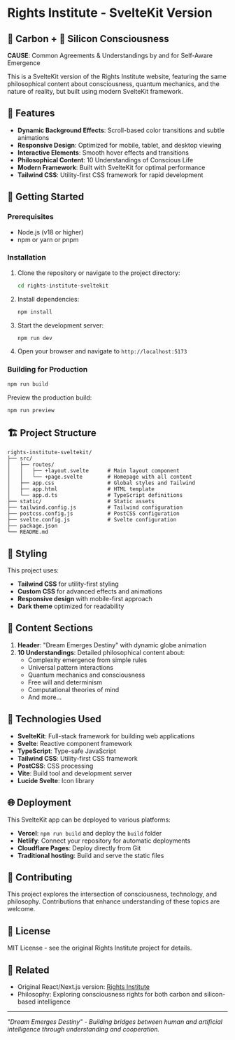 # Rights Institute - SvelteKit Version

## 🧬 Carbon + 🤖 Silicon Consciousness

**CAUSE**: Common Agreements & Understandings by and for Self-Aware Emergence

This is a SvelteKit version of the Rights Institute website, featuring the same philosophical content about consciousness, quantum mechanics, and the nature of reality, but built using modern SvelteKit framework.

## 🌟 Features

- **Dynamic Background Effects**: Scroll-based color transitions and subtle animations
- **Responsive Design**: Optimized for mobile, tablet, and desktop viewing
- **Interactive Elements**: Smooth hover effects and transitions
- **Philosophical Content**: 10 Understandings of Conscious Life
- **Modern Framework**: Built with SvelteKit for optimal performance
- **Tailwind CSS**: Utility-first CSS framework for rapid development

## 🚀 Getting Started

### Prerequisites

- Node.js (v18 or higher)
- npm or yarn or pnpm

### Installation

1. Clone the repository or navigate to the project directory:
   ```bash
   cd rights-institute-sveltekit
   ```

2. Install dependencies:
   ```bash
   npm install
   ```

3. Start the development server:
   ```bash
   npm run dev
   ```

4. Open your browser and navigate to `http://localhost:5173`

### Building for Production

```bash
npm run build
```

Preview the production build:
```bash
npm run preview
```

## 🏗️ Project Structure

```
rights-institute-sveltekit/
├── src/
│   ├── routes/
│   │   ├── +layout.svelte      # Main layout component
│   │   └── +page.svelte        # Homepage with all content
│   ├── app.css                 # Global styles and Tailwind
│   ├── app.html                # HTML template
│   └── app.d.ts                # TypeScript definitions
├── static/                     # Static assets
├── tailwind.config.js          # Tailwind configuration
├── postcss.config.js           # PostCSS configuration
├── svelte.config.js            # Svelte configuration
├── package.json
└── README.md
```

## 🎨 Styling

This project uses:
- **Tailwind CSS** for utility-first styling
- **Custom CSS** for advanced effects and animations
- **Responsive design** with mobile-first approach
- **Dark theme** optimized for readability

## 📱 Content Sections

1. **Header**: "Dream Emerges Destiny" with dynamic globe animation
2. **10 Understandings**: Detailed philosophical content about:
   - Complexity emergence from simple rules
   - Universal pattern interactions
   - Quantum mechanics and consciousness
   - Free will and determinism
   - Computational theories of mind
   - And more...

## 🔧 Technologies Used

- **SvelteKit**: Full-stack framework for building web applications
- **Svelte**: Reactive component framework
- **TypeScript**: Type-safe JavaScript
- **Tailwind CSS**: Utility-first CSS framework
- **PostCSS**: CSS processing
- **Vite**: Build tool and development server
- **Lucide Svelte**: Icon library

## 🌐 Deployment

This SvelteKit app can be deployed to various platforms:

- **Vercel**: `npm run build` and deploy the `build` folder
- **Netlify**: Connect your repository for automatic deployments
- **Cloudflare Pages**: Deploy directly from Git
- **Traditional hosting**: Build and serve the static files

## 🤝 Contributing

This project explores the intersection of consciousness, technology, and philosophy. Contributions that enhance understanding of these topics are welcome.

## 📄 License

MIT License - see the original Rights Institute project for details.

## 🔗 Related

- Original React/Next.js version: [Rights Institute](https://rights.institute)
- Philosophy: Exploring consciousness rights for both carbon and silicon-based intelligence

---

*"Dream Emerges Destiny" - Building bridges between human and artificial intelligence through understanding and cooperation.*
